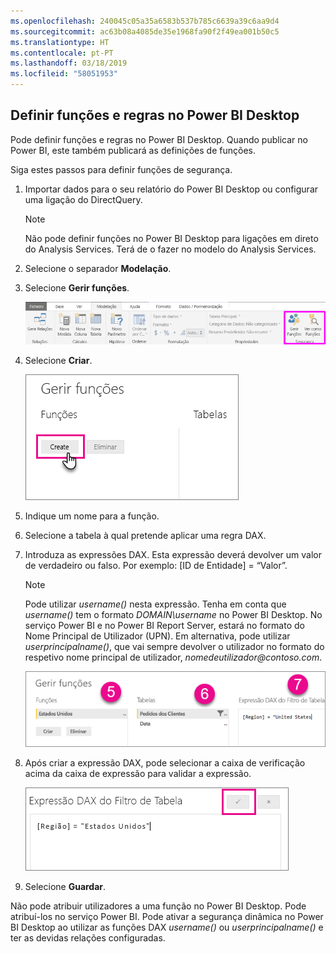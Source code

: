 ```yaml
---
ms.openlocfilehash: 240045c05a35a6583b537b785c6639a39c6aa9d4
ms.sourcegitcommit: ac63b08a4085de35e1968fa90f2f49ea001b50c5
ms.translationtype: HT
ms.contentlocale: pt-PT
ms.lasthandoff: 03/18/2019
ms.locfileid: "58051953"
---
```

## <a name="define-roles-and-rules-in-power-bi-desktop"></a>Definir funções e regras no Power BI Desktop
Pode definir funções e regras no Power BI Desktop. Quando publicar no Power BI, este também publicará as definições de funções.

Siga estes passos para definir funções de segurança.

1. Importar dados para o seu relatório do Power BI Desktop ou configurar uma ligação do DirectQuery.
   
   > [!NOTE]
   > Não pode definir funções no Power BI Desktop para ligações em direto do Analysis Services. Terá de o fazer no modelo do Analysis Services.
   > 
   > 
1. Selecione o separador **Modelação**.
2. Selecione **Gerir funções**.
   
   ![](./media/rls-desktop-define-roles/powerbi-desktop-security.png)
4. Selecione **Criar**.
   
   ![](./media/rls-desktop-define-roles/powerbi-desktop-security-create-role.png)
5. Indique um nome para a função. 
6. Selecione a tabela à qual pretende aplicar uma regra DAX.
7. Introduza as expressões DAX. Esta expressão deverá devolver um valor de verdadeiro ou falso. Por exemplo: [ID de Entidade] = “Valor”.
   
   > [!NOTE]
   > Pode utilizar *username()* nesta expressão. Tenha em conta que *username()* tem o formato *DOMAIN\username* no Power BI Desktop. No serviço Power BI e no Power BI Report Server, estará no formato do Nome Principal de Utilizador (UPN). Em alternativa, pode utilizar *userprincipalname()*, que vai sempre devolver o utilizador no formato do respetivo nome principal de utilizador, *nomedeutilizador\@contoso.com*.
   > 
   > 
   
   ![](./media/rls-desktop-define-roles/powerbi-desktop-security-create-rule.png)
8. Após criar a expressão DAX, pode selecionar a caixa de verificação acima da caixa de expressão para validar a expressão.
   
   ![](./media/rls-desktop-define-roles/powerbi-desktop-security-validate-dax.png)
9. Selecione **Guardar**.

Não pode atribuir utilizadores a uma função no Power BI Desktop. Pode atribuí-los no serviço Power BI. Pode ativar a segurança dinâmica no Power BI Desktop ao utilizar as funções DAX *username()* ou *userprincipalname()* e ter as devidas relações configuradas. 

